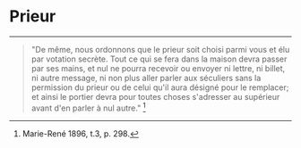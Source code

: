 # Prieur

***

> "De même, nous ordonnons que le prieur soit choisi parmi vous et élu par votation secrète. Tout ce qui se fera dans la maison devra passer par ses mains, et nul ne pourra recevoir ou envoyer ni lettre, ni billet, ni autre message, ni non plus aller parler aux séculiers sans la permission du prieur ou de celui qu'il aura désigné pour le remplacer; et ainsi le portier devra pour toutes choses s'adresser au supérieur avant d'en parler à nul autre." [^1]

[^1]: Marie-René 1896, t.3, p. 298.

